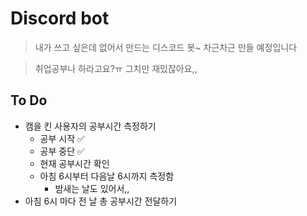 # Discord bot
> 내가 쓰고 싶은데 없어서 만드는 디스코드 봇~ 차근차근 만들 예정입니다

> 취업공부나 하라고요?ㅠ 그치만 재밌잖아요,,

## To Do
* 캠을 킨 사용자의 공부시간 측정하기
    * 공부 시작 ✅
    * 공부 중단 ✅
    * 현재 공부시간 확인
    * 아침 6시부터 다음날 6시까지 측정함
        * 밤새는 날도 있어서,,
* 아침 6시 마다 전 날 총 공부시간 전달하기